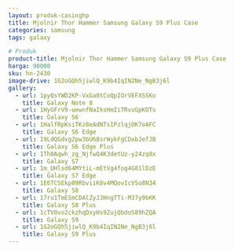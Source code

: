 ```yaml
---
layout: produk-casinghp
title: Mjolnir Thor Hammer Samsung Galaxy S9 Plus Case
categories: samsung
tags: galaxy

# Produk
product-title: Mjolnir Thor Hammer Samsung Galaxy S9 Plus Case
harga: 90000
sku: hn-2430
image-drive: 1G2oGQh5jiwlQ_K9b4IqIN2Ne_NgB3j6l
gallery:
  - url: 1pyQsYWD2KP-VxGa0tCoQpIOrVEFXSSKo
    title: Galaxy Note 8
  - url: 1HyGFrV9-uewnfNaIksHmIiTRvuGpKOTs
    title: Galaxy S6
  - url: 1HalfRpKsiTKz8eAdNTsIPzlqjOK7oAFC
    title: Galaxy S6 Edge
  - url: 19LdQGdvg2pw3bU68srWykFgCDxbJefJB
    title: Galaxy S6 Edge Plus
  - url: 1Th0Aqwh_zg_NjfwQ4K3detUz-y24zq8x
    title: Galaxy S7
  - url: 1m_UHlsd64MYtiL-mEtVg4fog4G81lDzE
    title: Galaxy S7 Edge
  - url: 1E6TCSEkp89RbviiK8v4MQovIcVSo8N34
    title: Galaxy S8
  - url: 17ru1TmESmCDAlZyJJHngTTi-M37y9bKK
    title: Galaxy S8 Plus
  - url: 1cTV0vo2ckzhqDxyHs9ZujQbdoS89hZQA
    title: Galaxy S9
  - url: 1G2oGQh5jiwlQ_K9b4IqIN2Ne_NgB3j6l
    title: Galaxy S9 Plus
---
```

